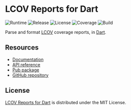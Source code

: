 # LCOV Reports for Dart
![Runtime](https://img.shields.io/badge/dart-%3E%3D2.0-brightgreen.svg) ![Release](https://img.shields.io/pub/v/lcov.svg) ![License](https://img.shields.io/badge/license-MIT-blue.svg) ![Coverage](https://coveralls.io/repos/github/cedx/lcov.dart/badge.svg) ![Build](https://travis-ci.org/cedx/lcov.dart.svg)

Parse and format [LCOV](http://ltp.sourceforge.net/coverage/lcov.php) coverage reports, in [Dart](https://www.dartlang.org).

## Resources
- [Documentation](https://dev.belin.io/lcov.dart)
- [API reference](https://dev.belin.io/lcov.dart/api)
- [Pub package](https://pub.dartlang.org/packages/lcov)
- [GitHub repository](https://github.com/cedx/lcov.dart)

## License
[LCOV Reports for Dart](https://dev.belin.io/lcov.dart) is distributed under the MIT License.

